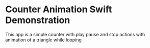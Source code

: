 <h1>Counter Animation Swift Demonstration</h1>

<div>
This app is a simple counter with play pause and stop actions with animation of a triangle while looping
</div>





